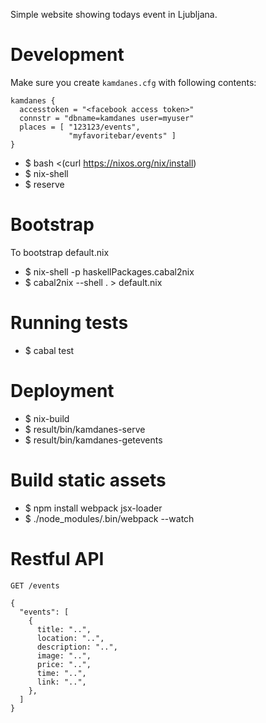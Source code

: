 Simple website showing todays event in Ljubljana.

# Development

Make sure you create `kamdanes.cfg` with following contents:

    kamdanes {
      accesstoken = "<facebook access token>"
      connstr = "dbname=kamdanes user=myuser"
      places = [ "123123/events",
                 "myfavoritebar/events" ]
    }


- $ bash <(curl https://nixos.org/nix/install)
- $ nix-shell
- $ reserve

# Bootstrap

To bootstrap default.nix

- $ nix-shell -p haskellPackages.cabal2nix
- $ cabal2nix --shell . > default.nix

# Running tests

- $ cabal test

# Deployment

- $ nix-build
- $ result/bin/kamdanes-serve
- $ result/bin/kamdanes-getevents

# Build static assets

- $ npm install webpack jsx-loader
- $ ./node_modules/.bin/webpack --watch


# Restful API

`GET /events`

    {
      "events": [
        {
          title: "..",
          location: "..",
          description: "..",
          image: "..",
          price: "..",
          time: "..",
          link: "..",
        },
      ]
    }
